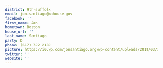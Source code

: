 ```yaml
---
district: 9th-suffolk
email: jon.santiago@mahouse.gov
facebook: ''
first_name: Jon
hometown: Boston
house_url: ''
last_name: Santiago
party: D
phone: (617) 722-2130
picture: https://i0.wp.com/jonsantiago.org/wp-content/uploads/2018/03/IMG_7290-1.jpg?w=1092&ssl=1
twitter: ''
website: ''
---
```


